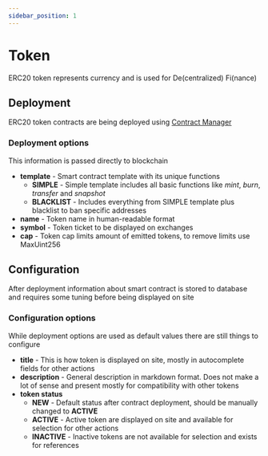 ```yaml
---
sidebar_position: 1
---
```


# Token

ERC20 token represents currency and is used for De(centralized) Fi(nance)

## Deployment

ERC20 token contracts are being deployed using [Contract Manager](/docs/admin-panel/ContractManager)

### Deployment options

This information is passed directly to blockchain

- **template** - Smart contract template with its unique functions
  - **SIMPLE** - Simple template includes all basic functions like _mint_, _burn_, _transfer_ and _snapshot_
  - **BLACKLIST** - Includes everything from SIMPLE template plus blacklist to ban specific addresses
- **name** - Token name in human-readable format
- **symbol** - Token ticket to be displayed on exchanges
- **cap** - Token cap limits amount of emitted tokens, to remove limits use MaxUint256

## Configuration

After deployment information about smart contract is stored to database and requires some tuning before being displayed on site 

### Configuration options

While deployment options are used as default values there are still things to configure

- **title** - This is how token is displayed on site, mostly in autocomplete fields for other actions
- **description** - General description in markdown format. Does not make a lot of sense and present mostly for compatibility with other tokens
- **token status** 
  - **NEW** - Default status after contract deployment, should be manually changed to **ACTIVE**
  - **ACTIVE** - Active token are displayed on site and available for selection for other actions
  - **INACTIVE** - Inactive tokens are not available for selection and exists for references
